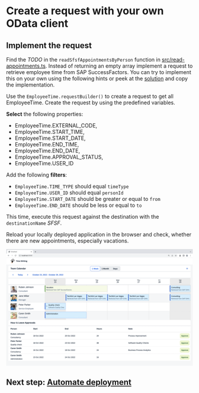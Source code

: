 # Create a request with your own OData client

## Implement the request

Find the _TODO_ in the `readSfsfAppointmentsByPerson` function in [src/read-appointments.ts](../src/read-appointments.ts). Instead of returning an empty array implement a request to retrieve employee time from SAP SuccessFactors. You can try to implement this on your own using the following hints or peek at the [solution](SOLUTION.md#create-a-read-request-to-sap-s4hana) and copy the implementation.

Use the `EmployeeTime.requestBuilder()` to create a request to get all EmployeeTime. Create the request by using the predefined variables.

**Select** the following properties:

- EmployeeTime.EXTERNAL_CODE,
- EmployeeTime.START_TIME,
- EmployeeTime.START_DATE,
- EmployeeTime.END_TIME,
- EmployeeTime.END_DATE,
- EmployeeTime.APPROVAL_STATUS,
- EmployeeTime.USER_ID

Add the following **filters**:

- `EmployeeTime.TIME_TYPE` should equal `timeType`
- `EmployeeTime.USER_ID` should equal `personId`
- `EmployeeTime.START_DATE` should be greater or equal to `from`
- `EmployeeTime.END_DATE` should be less or equal to `to`

This time, execute this request against the destination with the `destinationName` _SFSF_.

Reload your locally deployed application in the browser and check, whether there are new appointments, especially vacations.

![Read SFSF](images/read-sfsf.png)

<!-- # Automate your deployment
TODO: -->

## Next step: [Automate deployment](07-automate-deployment.md)
